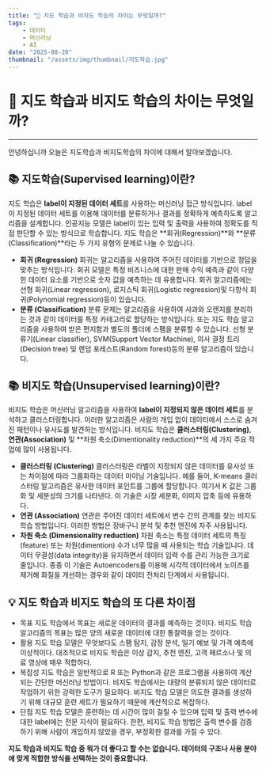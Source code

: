 ```yaml
---
title: "🚀 지도 학습과 비지도 학습의 차이는 무엇일까?"
tags:
    - 데이터
    - 머신러닝
    - AI
date: "2025-08-20"
thumbnail: "/assets/img/thumbnail/지도학습.jpg"
---
```


# 📃 지도 학습과 비지도 학습의 차이는 무엇일까?
---
안녕하십니까 오늘은 지도학습과 비지도학습의 차이에 대해서 알아보겠습니다.
## 📚 지도학습(Supervised learning)이란?
지도 학습은 **label이 지정된 데이터 세트**를 사용하는 머신러닝 접근 방식입니다. label이 지정된 데이터 세트를 이용해 데이터를 분류하거나 결과를 정확하게 예측하도록 알고리즘을 설계합니다. 인공지능 모델은 label이 있는 입력 및 출력을 사용하여 정확도를 직접 판단할 수 있는 방식으로 학습합니다.
지도 학습은 **회귀(Regression)**와 **분류(Classification)**라는 두 가지 유형의 문제로 나눌 수 있습니다.
* **회귀 (Regression)**
회귀는 알고리즘을 사용하여 주어진 데이터를 기반으로 정답을 맞추는 방식입니다. 회귀 모델은 특정 비즈니스에 대한 판매 수익 예측과 같이 다양한 데이터 요소를 기반으로 숫자 값을 예측하는 데 유용합니다. 회귀 알고리즘에는 선형 회귀(Linear regression), 로지스틱 회귀(Logistic regression)및 다항식 회귀(Polynomial regression)등이 있습니다.
* **분류 (Classification)**
분류 문제는 알고리즘을 사용하여 사과와 오렌지를 분리하는 것과 같이 데이터를 특정 카테고리로 할당하는 방식입니다. 또는 지도 학습 알고리즘을 사용하여 받은 편지함과 별도의 폴더에 스팸을 분류할 수 있습니다. 선형 분류기(Linear classifier), SVM(Support Vector Machine), 의사 결정 트리(Decision tree) 및 랜덤 포레스트(Random forest)등의 분류 알고리즘이 있습니다.
## 📚 비지도 학습(Unsupervised learning)이란?
비지도 학습은 머신러닝 알고리즘을 사용하여 **label이 지정되지 않은 데이터 세트**를 분석하고 클러스터링합니다. 이러한 알고리즘은 사람의 개입 없이 데이터에서 스스로 숨겨진 패턴이나 유사도를 발견하는 방식입니다.
비지도 학습은 **클러스터링(Clustering)**, **연관(Association)** 및 **차원 축소(Dimentionality reduction)**의 세 가지 주요 작업에 많이 사용됩니다.
* **클러스터링 (Clustering)**
클러스터링은 라벨이 지정되지 않은 데이터를 유사성 또는 차이점에 따라 그룹화하는 데이터 마이닝 기술입니다. 예를 들어, K-means 클러스터링 알고리즘은 유사한 데이터 포인트를 그룹에 할당합니다. 여기서 K 값은 그룹화 및 세분성의 크기를 나타낸다. 이 기술은 시장 세분화, 이미지 압축 등에 유용하다.
* **연관 (Association)**
연관은 주어진 데이터 세트에서 변수 간의 관계를 찾는 비지도 학습 방법입니다. 이러한 방법은 장바구니 분석 및 추천 엔진에 자주 사용됩니다.
* **차원 축소 (Dimensionality reduction)**
차원 축소는 특정 데이터 세트의 특징(feature) 또는 차원(dimention) 수가 너무 많을 때 사용되는 학습 기술입니다. 데이터 무결성(data integrity)을 유지하면서 데이터 입력 수를 관리 가능한 크기로 줄입니다. 종종 이 기술은 Autoencoders를 이용해 시각적 데이터에서 노이즈를 제거해 화질을 개선하는 경우와 같이 데이터 전처리 단계에서 사용됩니다.
## 💡 지도 학습과 비지도 학습의 또 다른 차이점
* 목표
    지도 학습에서 목표는 새로운 데이터의 결과를 예측하는 것이다.
    비지도 학습 알고리즘의 목표는 많은 양의 새로운 데이터에 대한 통찰력을 얻는 것이다.
* 활용
    지도 학습 모델은 무엇보다도 스팸 탐지, 감정 분석, 일기 예보 및 가격 예측에 이상적이다.
    대조적으로 비지도 학습은 이상 감지, 추천 엔진, 고객 페르소나 및 의료 영상에 매우 적합하다.
* 복잡성
    지도 학습은 일반적으로 R 또는 Python과 같은 프로그램을 사용하여 계산되는 간단한 머신러닝 방법이다.
    비지도 학습에서는 대량의 분류되지 않은 데이터로 작업하기 위한 강력한 도구가 필요하다. 비지도 학습 모델은 의도한 결과를 생성하기 위해 대규모 훈련 세트가 필요하기 때문에 계산적으로 복잡하다.
* 단점
    지도 학습 모델은 훈련하는 데 시간이 많이 걸릴 수 있으며 입력 및 출력 변수에 대한 label에는 전문 지식이 필요하다. 한편, 비지도 학습 방법은 출력 변수를 검증하기 위해 사람이 개입하지 않았을 경우, 부정확한 결과를 가질 수 있다.

**지도 학습과 비지도 학습 중 뭐가 더 좋다고 할 수는 없습니다. 데이터의 구조나 사용 분야에 맞게 적합한 방식을 선택하는 것이 중요합니다.**
